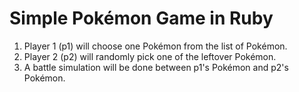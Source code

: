 # Simple Pokémon Game in Ruby
1. Player 1 (p1) will choose one Pokémon from the list of Pokémon.
2. Player 2 (p2) will randomly pick one of the leftover Pokémon.
3. A battle simulation will be done between p1's Pokémon and p2's Pokémon.
